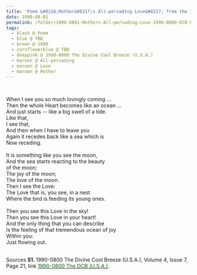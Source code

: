 ```yaml
---
title: 'Poem &#8216;Mother&#8217;s All-pervading Love&#8217; from the 1990-0400 The Divine Cool Breeze (U.S.A.), Volume 4, Issue 7, Page 21'
date: 1990-08-01
permalink: /folder/1990-0801-Mothers-All-pervading-Love-1990-0800-DCB-USA-P21
tags:
  - black @ Poem
  - blue @ TBD
  - brown @ 1990
  - cornflowerblue @ TBD
  - deeppink @ 1990-0800 The Divine Cool Breeze (U.S.A.)
  - maroon @ All-pervading
  - maroon @ Love  
  - maroon @ Mother
---
```


<br>

<p>
When I see you so much lovingly coming ...<br>
Then the whole Heart becomes like an ocean ...<br>
And just starts -- like a big swell of a tide.<br>
Like that,<br>
I see that,<br>
And then when I have to leave you<br>
Again it recedes back like a sea which is<br>
Now receding.<br>
<br>
It is something like you see the moon,<br>
And the sea starts reacting to the beauty<br>
of the moon;<br>
The joy of the moon;<br>
The love of the moon.<br>
Then I see the Love:<br>
The Love that is, you see, in a nest<br>
Where the bird is feeding its young ones.<br>
<br>
Then you see this Love in the sky!<br>
Then you see this Love in your heart!<br>
And the only thing that you can describe<br>
Is the feeling of that tremendous ocean of joy<br>
Within you:<br>
Just flowing out.
</p>

<br>

<wave-list>
<list-title color="DarkSeaGreen" width="40">Sources</list-title>
  <list-item color="BlanchedAlmond"  width="280"><b>S1. </b> 1990-0800 The Divine Cool Breeze (U.S.A.), Volume 4, Issue 7, Page 21, link <a href="https://b286c762-1c9b-468d-afbf-9f039b298299.usrfiles.com/ugd/b286c7_a914210d661b4cf2948c50f366fc699e.pdf"><font color="DarkGreen">1990-0800 The DCB (U.S.A.)</font></a>.</list-item>
</wave-list>
